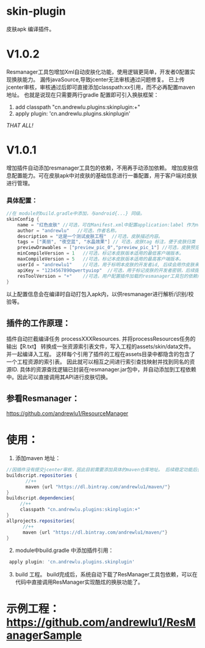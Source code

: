# skin-plugin
皮肤apk 编译插件。
# V1.0.2
Resmanager工具包增加Xml自动皮肤化功能，使用逻辑更简单，开发者0配置实现换肤能力。
漏传javaSource,导致jcenter无法审核通过问题修复。
已上传jcenter审核，审核通过后即可直接添加classpath:xx引用，而不必再配置maven地址。
也就是说现在只需要两行gradle 配置即可引入换肤框架：
1. add classpath "cn.andrewlu.plugins:skinplugin:+"
2. apply plugin: 'cn.andrewlu.plugins.skinplugin'

_THAT ALL!_



# V1.0.1
增加插件自动添加resmanager工具包的依赖，不用再手动添加依赖。
增加皮肤信息配置能力。可在皮肤apk中对皮肤的基础信息进行一番配置，用于客户端对皮肤进行管理。
### 具体配置：
```kotlin
//在 module的build.gradle中添加，与android{...} 同级。
skinConfig {
    name = "红色皮肤" //可选，可在Manifest.xml中配置application:label 作为name.
    author = "andrewlu"   //可选，作者名称。
    description = "这是一个测试皮肤工程"  //可选，皮肤描述内容。
    tags = ["美丽", "夜空蓝", "水晶效果"] // 可选，皮肤tag 标注，便于皮肤归类
    previewDrawables = ["preview_pic_0","preview_pic_1"] //可选，皮肤预览图片，放在drawable目录下，并在这里写入资源名称。
    minCompileVersion = 1   //可选，标记本皮肤版本适用的最低客户端版本。
    maxCompileVersion = 5   //可选，标记本皮肤版本适用的最高客户端版本。
    userId = "andrewlu1"    //可选，用于标明本皮肤的开发者id, 后续会用作皮肤来源校验，以防止皮肤被二次打包恶意篡改。
    apiKey = "1234567890qwertyuiop"  //可选，用于标记皮肤的开发者密钥，后续提供统一平台供皮肤开发者生成密钥并进行校验。以确认皮肤包的身份。
    resToolVersion = "+"    //可选，用户配置插件加载的resmanager工具包的依赖版本。默认为最新版本+，你可以指定特殊的版本如："1.0.1"
} 
```
以上配置信息会在编译时自动打包入apk内，以供resmanager进行解析/识别/校验等。


## 插件的工作原理：
插件自动拦截编译任务 processXXXResources. 并将processResources任务的输出【R.txt】 转换成一张资源索引表文件，写入工程的assets/skin/data文件。并一起编译入工程。
这样每个引用了插件的工程在assets目录中都隐含的包含了一个工程资源的索引表。 因此就可以相互之间进行索引查找映射并找到同名的资源ID. 
具体的资源查找逻辑已封装在resmanager.jar包中，并自动添加到工程依赖中。因此可以直接调用其API进行皮肤切换。

## 参看Resmanager：
https://github.com/andrewlu1/ResourceManager

# 使用：
 1. 添加maven 地址：
 
 ```gradle
 //因插件没有提交jcenter审核，因此目前需要添加具体的maven仓库地址。 后续稳定功能后会提交审核，这样就不必再添加仓库地址，可以从jcenter()中直接下载。
 buildscript.repositories {
        //++
        maven {url "https://dl.bintray.com/andrewlu1/maven/"}
 }
 buildscript.dependencies{
      //++
      classpath "cn.andrewlu.plugins:skinplugin:+"
 }
 allprojects.repositories{
       //++
       maven {url "https://dl.bintray.com/andrewlu1/maven/"}
 }
 ```
 2. module中build.gradle 中添加插件引用：
 ```gradle
  apply plugin: 'cn.andrewlu.plugins.skinplugin'
 ```
 3. build 工程。
 build完成后，系统自动下载了ResManager工具包依赖，可以在代码中直接调用ResManager实现酷炫的换肤功能了。
 
 # 示例工程：https://github.com/andrewlu1/ResManagerSample
 
 
